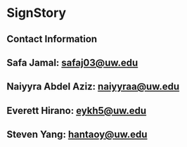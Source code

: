 # SignStory

## Contact Information 
## Safa Jamal: safaj03@uw.edu
## Naiyyra Abdel Aziz: naiyyraa@uw.edu
## Everett Hirano: eykh5@uw.edu
## Steven Yang: hantaoy@uw.edu



